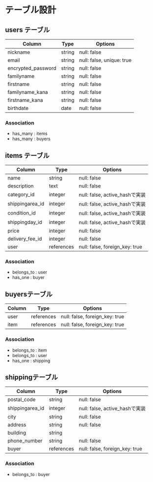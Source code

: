 # テーブル設計

## users テーブル

| Column                  | Type    | Options                   |
| --------                | ------  | ------------------------- |
| nickname                | string  | null: false               |
| email                   | string  | null: false, unique: true |
| encrypted_password      | string  | null: false               |
| familyname              | string  | null: false               |
| firstname               | string  | null: false               |
| familyname_kana         | string  | null: false               |
| firstname_kana          | string  | null: false               |
| birthdate               | date    | null: false               |


### Association
- has_many : items
- has_many : buyers

## items テーブル

| Column          | Type       | Options                        |
| --------------- | -----------| ------------------------------ |
| name            | string     | null: false                    |
| description     | text       | null: false                    |
| category_id     | integer    | null: false, active_hashで実装 |
| shippingarea_id | integer    | null: false, active_hashで実装 |
| condition_id    | integer    | null: false, active_hashで実装 |
| shippingday_id  | integer    | null: false, active_hashで実装 |
| price           | integer    | null: false                    |
| delivery_fee_id | integer    | null: false                    |
| user            | references | null: false, foreign_key: true |


### Association
- belongs_to : user
- has_one    : buyer

## buyersテーブル

| Column   | Type       | Options                        |
| ------   | ---------- | ------------------------------ |
| user     | references | null: false, foreign_key: true |
| item     | references | null: false, foreign_key: true |


### Association
- belongs_to : item
- belongs_to : user
- has_one    : shipping

##  shippingテーブル

| Column          | Type        | Options                        |
| --------------- | ----------- | ------------------------------ |
| postal_code     | string      | null: false                    |
| shippingarea_id | integer     | null: false, active_hashで実装 |
| city            | string      | null: false                    |
| address         | string      | null: false                    |
| building        | string      |                                |
| phone_number    | string      | null: false                    |
| buyer           | references  | null: false, foreign_key: true |
 

### Association
- belongs_to : buyer

